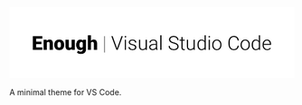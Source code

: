 <p align="center">
<img src="https://raw.githubusercontent.com/marcusolsson/vscode-theme-enough/master/assets/logo.png" /></a>
</p>

A minimal theme for VS Code.
